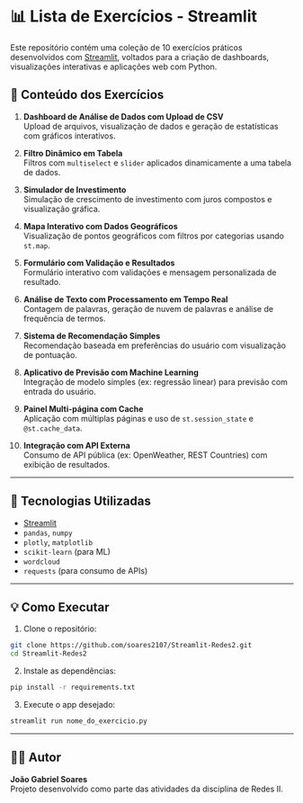 
# 📊 Lista de Exercícios - Streamlit

Este repositório contém uma coleção de 10 exercícios práticos desenvolvidos com [Streamlit](https://streamlit.io/), voltados para a criação de dashboards, visualizações interativas e aplicações web com Python.

## 🧠 Conteúdo dos Exercícios

1. **Dashboard de Análise de Dados com Upload de CSV**  
   Upload de arquivos, visualização de dados e geração de estatísticas com gráficos interativos.

2. **Filtro Dinâmico em Tabela**  
   Filtros com `multiselect` e `slider` aplicados dinamicamente a uma tabela de dados.

3. **Simulador de Investimento**  
   Simulação de crescimento de investimento com juros compostos e visualização gráfica.

4. **Mapa Interativo com Dados Geográficos**  
   Visualização de pontos geográficos com filtros por categorias usando `st.map`.

5. **Formulário com Validação e Resultados**  
   Formulário interativo com validações e mensagem personalizada de resultado.

6. **Análise de Texto com Processamento em Tempo Real**  
   Contagem de palavras, geração de nuvem de palavras e análise de frequência de termos.

7. **Sistema de Recomendação Simples**  
   Recomendação baseada em preferências do usuário com visualização de pontuação.

8. **Aplicativo de Previsão com Machine Learning**  
   Integração de modelo simples (ex: regressão linear) para previsão com entrada do usuário.

9. **Painel Multi-página com Cache**  
   Aplicação com múltiplas páginas e uso de `st.session_state` e `@st.cache_data`.

10. **Integração com API Externa**  
    Consumo de API pública (ex: OpenWeather, REST Countries) com exibição de resultados.

---

## 🚀 Tecnologias Utilizadas

- [Streamlit](https://streamlit.io/)
- `pandas`, `numpy`
- `plotly`, `matplotlib`
- `scikit-learn` (para ML)
- `wordcloud`
- `requests` (para consumo de APIs)

---

## 💡 Como Executar

1. Clone o repositório:

```bash
git clone https://github.com/soares2107/Streamlit-Redes2.git
cd Streamlit-Redes2
```

2. Instale as dependências:

```bash
pip install -r requirements.txt
```

3. Execute o app desejado:

```bash
streamlit run nome_do_exercicio.py
```

---

## 👨‍💻 Autor

**João Gabriel Soares**  
Projeto desenvolvido como parte das atividades da disciplina de Redes II.
